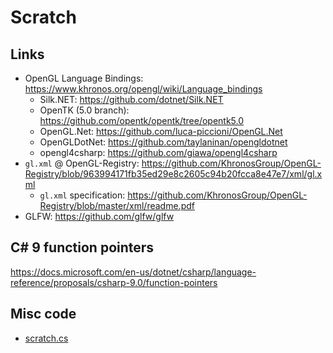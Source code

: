 # Scratch

## Links

* OpenGL Language Bindings: <https://www.khronos.org/opengl/wiki/Language_bindings>
  * Silk.NET: <https://github.com/dotnet/Silk.NET>
  * OpenTK (5.0 branch): <https://github.com/opentk/opentk/tree/opentk5.0>
  * OpenGL.Net: <https://github.com/luca-piccioni/OpenGL.Net>
  * OpenGLDotNet: <https://github.com/taylaninan/opengldotnet>
  * opengl4csharp: <https://github.com/giawa/opengl4csharp>
* `gl.xml` @ OpenGL-Registry: <https://github.com/KhronosGroup/OpenGL-Registry/blob/963994171fb35ed29e8c2605c94b20fcca8e47e7/xml/gl.xml>
  * `gl.xml` specification: <https://github.com/KhronosGroup/OpenGL-Registry/blob/master/xml/readme.pdf>
* GLFW: <https://github.com/glfw/glfw>

## C# 9 function pointers

<https://docs.microsoft.com/en-us/dotnet/csharp/language-reference/proposals/csharp-9.0/function-pointers>

## Misc code

* [scratch.cs](./scratch.cs)
